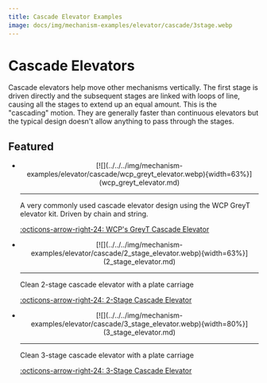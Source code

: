 ```yaml
---
title: Cascade Elevator Examples
image: docs/img/mechanism-examples/elevator/cascade/3stage.webp
---
```


# Cascade Elevators
Cascade elevators help move other mechanisms vertically. The first stage is driven directly and the subsequent stages are linked with loops of line, causing all the stages to extend up an equal amount. This is the "cascading" motion. They are generally faster than continuous elevators but the typical design doesn't allow anything to pass through the stages.

## Featured

<div class="grid cards" markdown>

-   <center>[![](../../../img/mechanism-examples/elevator/cascade/wcp_greyt_elevator.webp){width=63%}](wcp_greyt_elevator.md)</center>

    ---

    A very commonly used cascade elevator design using the WCP GreyT elevator kit. Driven by chain and string.
    
    [:octicons-arrow-right-24: WCP's GreyT Cascade Elevator](wcp_greyt_elevator.md)

-   <center>[![](../../../img/mechanism-examples/elevator/cascade/2_stage_elevator.webp){width=63%}](2_stage_elevator.md)</center>

    ---

    Clean 2-stage cascade elevator with a plate carriage
    
    [:octicons-arrow-right-24: 2-Stage Cascade Elevator](2_stage_elevator.md)

-   <center>[![](../../../img/mechanism-examples/elevator/cascade/3_stage_elevator.webp){width=80%}](3_stage_elevator.md)</center>

    ---

    Clean 3-stage cascade elevator with a plate carriage
    
    [:octicons-arrow-right-24: 3-Stage Cascade Elevator](3_stage_elevator.md)

</div>


<br>